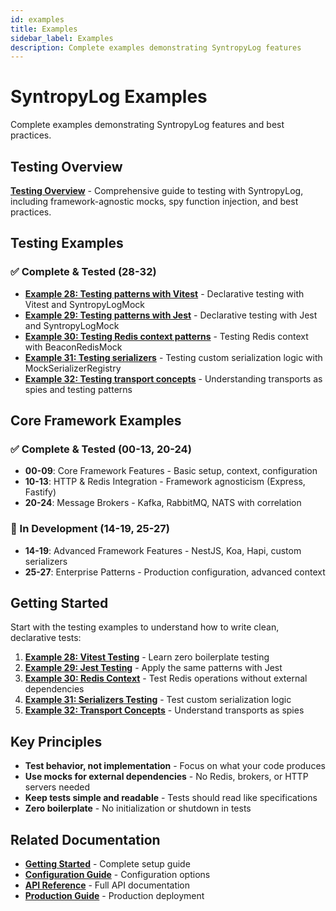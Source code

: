 ```yaml
---
id: examples
title: Examples
sidebar_label: Examples
description: Complete examples demonstrating SyntropyLog features
---
```


# SyntropyLog Examples

Complete examples demonstrating SyntropyLog features and best practices.

## Testing Overview

**[Testing Overview](./testing-overview)** - Comprehensive guide to testing with SyntropyLog, including framework-agnostic mocks, spy function injection, and best practices.

## Testing Examples

### **✅ Complete & Tested (28-32)**

- **[Example 28: Testing patterns with Vitest](./testing-patterns-vitest)** - Declarative testing with Vitest and SyntropyLogMock
- **[Example 29: Testing patterns with Jest](./testing-patterns-jest)** - Declarative testing with Jest and SyntropyLogMock
- **[Example 30: Testing Redis context patterns](./testing-redis-context)** - Testing Redis context with BeaconRedisMock
- **[Example 31: Testing serializers](./testing-serializers)** - Testing custom serialization logic with MockSerializerRegistry
- **[Example 32: Testing transport concepts](./testing-transports-concepts)** - Understanding transports as spies and testing patterns

## Core Framework Examples

### **✅ Complete & Tested (00-13, 20-24)**

- **00-09**: Core Framework Features - Basic setup, context, configuration
- **10-13**: HTTP & Redis Integration - Framework agnosticism (Express, Fastify)
- **20-24**: Message Brokers - Kafka, RabbitMQ, NATS with correlation

### **🚧 In Development (14-19, 25-27)**

- **14-19**: Advanced Framework Features - NestJS, Koa, Hapi, custom serializers
- **25-27**: Enterprise Patterns - Production configuration, advanced context

## Getting Started

Start with the testing examples to understand how to write clean, declarative tests:

1. **[Example 28: Vitest Testing](./testing-patterns-vitest)** - Learn zero boilerplate testing
2. **[Example 29: Jest Testing](./testing-patterns-jest)** - Apply the same patterns with Jest
3. **[Example 30: Redis Context](./testing-redis-context)** - Test Redis operations without external dependencies
4. **[Example 31: Serializers Testing](./testing-serializers)** - Test custom serialization logic
5. **[Example 32: Transport Concepts](./testing-transports-concepts)** - Understand transports as spies

## Key Principles

- **Test behavior, not implementation** - Focus on what your code produces
- **Use mocks for external dependencies** - No Redis, brokers, or HTTP servers needed
- **Keep tests simple and readable** - Tests should read like specifications
- **Zero boilerplate** - No initialization or shutdown in tests

## Related Documentation

- **[Getting Started](../getting-started)** - Complete setup guide
- **[Configuration Guide](../configuration)** - Configuration options
- **[API Reference](../api-reference)** - Full API documentation
- **[Production Guide](../production)** - Production deployment 